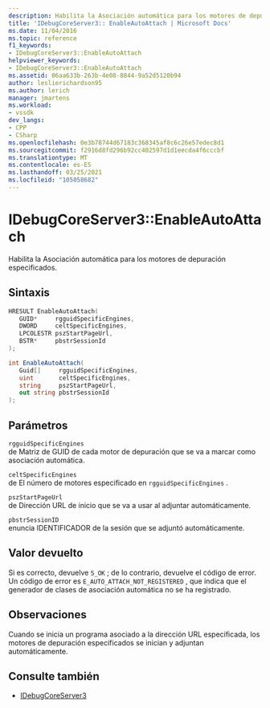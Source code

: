 ```yaml
---
description: Habilita la Asociación automática para los motores de depuración especificados.
title: 'IDebugCoreServer3:: EnableAutoAttach | Microsoft Docs'
ms.date: 11/04/2016
ms.topic: reference
f1_keywords:
- IDebugCoreServer3::EnableAutoAttach
helpviewer_keywords:
- IDebugCoreServer3::EnableAutoAttach
ms.assetid: 06aa633b-263b-4e08-8844-9a52d5120b94
author: leslierichardson95
ms.author: lerich
manager: jmartens
ms.workload:
- vssdk
dev_langs:
- CPP
- CSharp
ms.openlocfilehash: 0e3b78744d67183c368345af8c6c26e57edec8d1
ms.sourcegitcommit: f2916d8fd296b92cc402597d1d1eecda4f6cccbf
ms.translationtype: MT
ms.contentlocale: es-ES
ms.lasthandoff: 03/25/2021
ms.locfileid: "105058682"
---
```

# <a name="idebugcoreserver3enableautoattach"></a>IDebugCoreServer3::EnableAutoAttach
Habilita la Asociación automática para los motores de depuración especificados.

## <a name="syntax"></a>Sintaxis

```cpp
HRESULT EnableAutoAttach(
   GUID*     rgguidSpecificEngines,
   DWORD     celtSpecificEngines,
   LPCOLESTR pszStartPageUrl,
   BSTR*     pbstrSessionId
);
```

```csharp
int EnableAutoAttach(
   Guid[]     rgguidSpecificEngines,
   uint       celtSpecificEngines,
   string     pszStartPageUrl,
   out string pbstrSessionId
);
```

## <a name="parameters"></a>Parámetros
`rgguidSpecificEngines`\
de Matriz de GUID de cada motor de depuración que se va a marcar como asociación automática.

`celtSpecificEngines`\
de El número de motores especificado en `rgguidSpecificEngines` .

`pszStartPageUrl`\
de Dirección URL de inicio que se va a usar al adjuntar automáticamente.

`pbstrSessionID`\
enuncia IDENTIFICADOR de la sesión que se adjuntó automáticamente.

## <a name="return-value"></a>Valor devuelto
 Si es correcto, devuelve `S_OK` ; de lo contrario, devuelve el código de error. Un código de error es `E_AUTO_ATTACH_NOT_REGISTERED` , que indica que el generador de clases de asociación automática no se ha registrado.

## <a name="remarks"></a>Observaciones
 Cuando se inicia un programa asociado a la dirección URL especificada, los motores de depuración especificados se inician y adjuntan automáticamente.

## <a name="see-also"></a>Consulte también
- [IDebugCoreServer3](../../../extensibility/debugger/reference/idebugcoreserver3.md)
